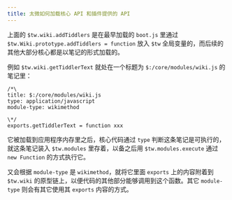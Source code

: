 ```yaml
---
title: 太微如何加载核心 API 和插件提供的 API
---
```


上面的 `$tw.wiki.addTiddlers` 是在最早加载的 `boot.js` 里通过 `$tw.Wiki.prototype.addTiddlers = function` 放入 `$tw` 全局变量的，而后续的其他大部分核心都是以笔记的形式加载的。

例如 `$tw.wiki.getTiddlerText` 就处在一个标题为 `$:/core/modules/wiki.js` 的笔记里：

```
/*\
title: $:/core/modules/wiki.js
type: application/javascript
module-type: wikimethod

\*/
exports.getTiddlerText = function xxx
```

它被加载到应用程序内存里之后，核心代码通过 `type` 判断这条笔记是可执行的，就这条笔记装入 `$tw.modules` 里存着，以备之后用 `$tw.modules.execute` 通过 `new Function` 的方式执行它。

又会根据 `module-type` 是 `wikimethod`，就将它里面 `exports` 上的内容附着到 `$tw.wiki` 的原型链上，以便代码的其他部分能够调用到这个函数。其它 `module-type` 则会有其它使用其 `exports` 内容的方式。